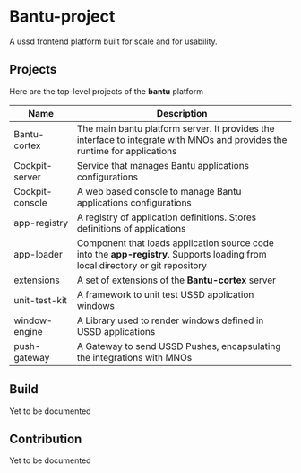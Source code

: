 # Bantu-project
A ussd frontend platform built for scale and for usability.


## Projects
Here are the top-level projects of the **bantu** platform

| Name            | Description                                                                                                                     |
|-----------------|---------------------------------------------------------------------------------------------------------------------------------|
| Bantu-cortex    | The main bantu platform server. It provides the interface to integrate with MNOs and provides the runtime for applications      |
| Cockpit-server  | Service that manages Bantu applications configurations                                                                          |
| Cockpit-console | A web based console to manage Bantu applications configurations                                                                 |
| app-registry    | A registry of application definitions. Stores definitions of applications                                                       |
| app-loader      | Component that loads application source code into the **app-registry**. Supports loading from local directory or git repository |
| extensions      | A set of extensions of the **Bantu-cortex** server                                                                              |
| unit-test-kit   | A framework to unit test USSD application windows                                                                               |
| window-engine   | A Library used to render windows defined in USSD applications                                                                   |
| push-gateway    | A Gateway to send USSD Pushes, encapsulating the integrations with MNOs                                                         |


## Build
Yet to be documented


## Contribution
Yet to be documented
